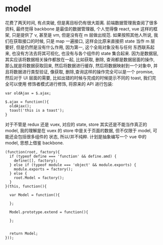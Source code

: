 # model

花费了两天时间, 有点突破, 但是离目标仍有很大距离.
前端数据管理我查阅了很多资料, 最终觉得 backbone 是最佳的数据管理器, 个人觉得像 react, vue 这样的框架, 只是提供了 v, 甚至是 vm, 但是没有在 m 层做出规范.
如果按照其他人所说, 我们在获取接口的时候, 只是 map 一遍接口, 这样会比原来直接把 state 当作 m 层要好, 但是仍然是没有什么作用, 因为第一, 这个全局对象没有与任何
东西联系起来, 也没有方法去将其可视化, 也没有与各个组件的 state 集合起来.
因为是数据层, 其实应该将数据相关操作都放在一起, 比如获取, 删除, 查询都是数据层面的操作, 那么就是将数据获取回来, 然后将数据进行缓存, 然后将数据映射到一个对象中, 
并且将数据进行类型验证, 像获取, 删除,查询这样的操作完全可以是一个 promise, 然后对于 UI 层面的需要, 比如出错的时候与完成的时候提示不同的 toast, 我们完全可以使用
修饰者模式进行修饰, 将原来的 API 进行包装:
```
var oldAjax = $.ajax;

$.ajax = function(){
  oldAjax();
  toast('this is a toast');
}
```
对于不管是 redux 还是 vuex, 对应的 state, store 其实还是不能当作真正的 model, 我的理解是在 vuex 的 store 中是关于页面的数据, 但不仅限于 model, 可能还会包括很多组件的
状态, 所以/并不纯粹.
计划是抽象编写一个 vue 中的 model, 思想上借鉴 backbone.
```
(function(root, factory){
  if (typeof define === 'function' && define.amd) {
    define([], factory);
  } else if (typeof module === 'object' && module.exports) {
    module.exports = factory();
  } else {
    root.Model = factory();
  }
}(this, function(){

  var Model = function(){

  };

  Model.prototype.extend = function(){

  };


  return Model;
}));
```